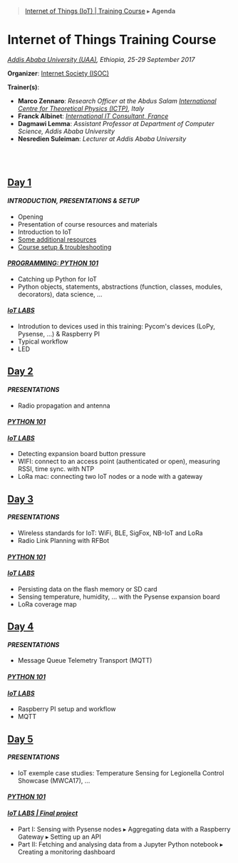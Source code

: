 > [Internet of Things (IoT) | Training Course](agenda.md) ▸ **Agenda**

# Internet of Things Training Course
*[Addis Ababa University (UAA)](http://www.aau.edu.et), Ethiopia, 25-29 September 2017*

**Organizer**: [Internet Society (ISOC)](https://www.internetsociety.org)

**Trainer(s)**:
* **Marco Zennaro**: *Research Officer at the Abdus Salam [International Centre for Theoretical Physics (ICTP)](https://www.ictp.it), Italy*
* **Franck Albinet**: [*International IT Consultant, France*](https://www.linkedin.com/in/franckalbinet)
* **Dagmawi Lemma**: *Assistant Professor at Department of Computer Science, Addis Ababa University*
* **Nesredien Suleiman**: *Lecturer at Addis Ababa University*

<br /><br />

## [Day 1](agenda.md)
#### *INTRODUCTION, PRESENTATIONS & SETUP*
 * Opening
 * Presentation of course resources and materials
 * Introduction to IoT
 * [Some additional resources](./labs/resources.md)
 * [Course setup & troubleshooting](./labs/setup.md)

#### *[PROGRAMMING: PYTHON 101](https://github.com/franckalbinet/iot-uaa-isoc/tree/master/python-fundamentals)*
 * Catching up Python for IoT
 * Python objects, statements, abstractions (function, classes, modules, decorators), data science, ...

#### *[IoT LABS](./labs/1-lab-day-1.md)*
 * Introdution to devices used in this training: Pycom's devices (LoPy, Pysense, ...) & Raspberry PI
 * Typical workflow
 * LED
 
## [Day 2](agenda.md) 
#### *PRESENTATIONS*
  * Radio propagation and antenna

#### *[PYTHON 101](https://github.com/franckalbinet/iot-uaa-isoc/tree/master/python-fundamentals)*

#### *[IoT LABS](./labs/2-lab-day-2.md)*
  * Detecting expansion board button pressure
  * WIFI: connect to an access point (authenticated or open), measuring RSSI, time sync. with NTP
  * LoRa mac: connecting two IoT nodes or a node with a gateway
 
## [Day 3](agenda.md) 
#### *PRESENTATIONS*
  * Wireless standards for IoT: WiFi, BLE, SigFox, NB-IoT and LoRa
  * Radio Link Planning with RFBot
  
#### *[PYTHON 101](https://github.com/franckalbinet/iot-uaa-isoc/tree/master/python-fundamentals)*

#### *[IoT LABS](./labs/3-lab-day-3.md)*
  * Persisting data on the flash memory or SD card
  * Sensing temperature, humidity, ... with the Pysense expansion board
  * LoRa coverage map
  
## [Day 4](agenda.md)
#### *PRESENTATIONS*
  * Message Queue Telemetry Transport (MQTT)

#### *[PYTHON 101](https://github.com/franckalbinet/iot-uaa-isoc/tree/master/python-fundamentals)*

#### *[IoT LABS](./labs/4-lab-day-4.md)*
  * Raspberry PI setup and workflow
  * MQTT
  
## [Day 5](agenda.md)
#### *PRESENTATIONS*
  * IoT exemple case studies: Temperature Sensing for Legionella Control Showcase (MWCA17), ...
  
#### *[PYTHON 101](https://github.com/franckalbinet/iot-uaa-isoc/tree/master/python-fundamentals)*

#### *[IoT LABS | Final project](./labs/5-lab-day-5.md)*
  * Part I: Sensing with Pysense nodes ▸ Aggregating data with a Raspberry Gateway ▸ Setting up an API
  * Part II: Fetching and analysing data from a Jupyter Python notebook ▸ Creating a monitoring dashboard

  
